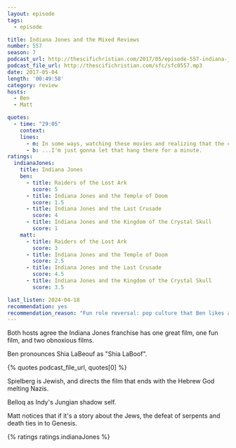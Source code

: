 ```yaml
---
layout: episode
tags:
  - episode

title: Indiana Jones and the Mixed Reviews
number: 557
season: 7
podcast_url: http://thescifichristian.com/2017/05/episode-557-indiana-jones-and-the-mixed-reviews/
podcast_file_url: http://thescifichristian.com/sfc/sfc0557.mp3
date: 2017-05-04
length: '00:49:58'
category: review
hosts:
  - Ben
  - Matt

quotes:
  - time: "29:05"
    context: 
    lines:
      - m: In some ways, watching these movies and realizing that the core character and personality of Indiana Jones and Han Solo were so similar, in some ways it made me like Han Solo less. Because I thought Indiana Jones was kind of a jerk.
      - b: ...I'm just gonna let that hang there for a minute.
ratings:
  indianaJones:
    title: Indiana Jones
    ben:
      - title: Raiders of the Lost Ark
        score: 5
      - title: Indiana Jones and the Temple of Doom
        score: 1.5
      - title: Indiana Jones and the Last Crusade
        score: 4
      - title: Indiana Jones and the Kingdom of the Crystal Skull
        score: 1
    matt: 
      - title: Raiders of the Lost Ark
        score: 3
      - title: Indiana Jones and the Temple of Doom
        score: 2.5
      - title: Indiana Jones and the Last Crusade
        score: 4.5
      - title: Indiana Jones and the Kingdom of the Crystal Skull
        score: 3.5

last_listen: 2024-04-18
recommendation: yes
recommendation_reason: "Fun role reversal: pop culture that Ben likes and Matt doesn't"
---
```


Both hosts agree the Indiana Jones franchise has one great film, one fun film, and two obnoxious films.

Ben pronounces Shia LaBeouf as "Shia LaBoof".

{% quotes podcast_file_url, quotes[0] %}

Spielberg is Jewish, and directs the film that ends with the Hebrew God melting Nazis.

Belloq as Indy's Jungian shadow self.

Matt notices that if it's a story about the Jews, the defeat of serpents and death ties in to Genesis.

{% ratings ratings.indianaJones %}